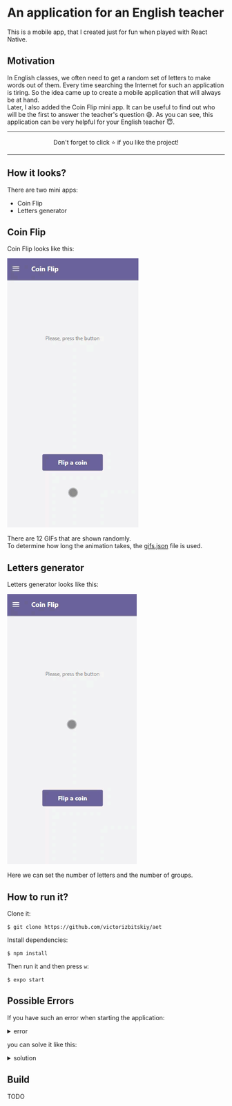 # An application for an English teacher

This is a mobile app, that I created just for fun when played with React Native. 

## Motivation

In English classes, we often need to get a random set of letters to make words out of them. Every time searching the Internet for such an application is tiring. So the idea came up to create a mobile application that will always be at hand.  
Later, I also added the Coin Flip mini app. It can be useful to find out who will be the first to answer the teacher's question 😅.
As you can see, this application can be very helpful for your English teacher 😇.

---

<p align="center">Don't forget to click ⭐ if you like the project!<p>

---

## How it looks?

There are two mini apps:  
- Coin Flip
- Letters generator

## Coin Flip

Coin Flip looks like this:  

<img src="https://github.com/victorizbitskiy/aet/blob/main/docs/img/Coin%20flip.gif"/>  

There are 12 GIFs that are shown randomly.  
To determine how long the animation takes, the [gifs.json](https://github.com/victorizbitskiy/elgb/blob/main/src/modules/coinFlip/gifs/gifs.json) file is used.

## Letters generator

Letters generator looks like this:  

<img src="https://github.com/victorizbitskiy/aet/blob/main/docs/img/Letters%20generator.gif"/>  

Here we can set the number of letters and the number of groups.

## How to run it?

Clone it:
```
$ git clone https://github.com/victorizbitskiy/aet
```
Install dependencies:
```
$ npm install
```
Then run it and then press `w`:
```
$ expo start
```

## Possible Errors

If you have such an error when starting the application:  

<details>
<base target="_blank">
<summary>error</summary>
<img src="https://github.com/victorizbitskiy/aet/blob/main/docs/img/error.png"/>  
</details>

you can solve it like this:  

<details>
<base target="_blank">
<summary>solution</summary>
<img src="https://github.com/victorizbitskiy/aet/blob/main/docs/img/error_solution.png"/>  
</details>
  
## Build
  TODO



